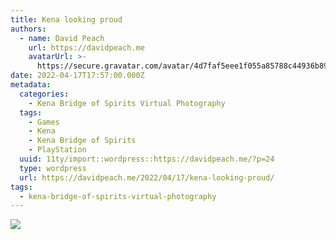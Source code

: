 ```yaml
---
title: Kena looking proud
authors:
  - name: David Peach
    url: https://davidpeach.me
    avatarUrl: >-
      https://secure.gravatar.com/avatar/4d7faf5eee1f055a85788c44936b8995eaab6dfb004e7854ec747ccb272e91ee?s=96&d=mm&r=g
date: 2022-04-17T17:57:00.000Z
metadata:
  categories:
    - Kena Bridge of Spirits Virtual Photography
  tags:
    - Games
    - Kena
    - Kena Bridge of Spirits
    - PlayStation
  uuid: 11ty/import::wordpress::https://davidpeach.me/?p=24
  type: wordpress
  url: https://davidpeach.me/2022/04/17/kena-looking-proud/
tags:
  - kena-bridge-of-spirits-virtual-photography
---
```

[![](/assets/Kena-looking-proud-2048x1152-nughzrtCwDEX.jpg)](/assets/Kena-looking-proud-2048x1152-nughzrtCwDEX.jpg)